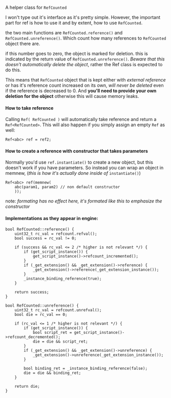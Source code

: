 A helper class for `RefCounted`

I won't type out it's interface as it's pretty simple.
However, the important part for ref is how to use it and by extent, how to use `RefCounted`.

the two main functions are `RefCounted.reference()` and `RefCounted.unreference()`.
Which count how many references to `RefCounted` object there are.

if this number goes to zero, the object is marked for deletion.
this is indicated by the return value of `RefCounted.unreference()`. *Beware that this doesn't automatically delete the object*, rather the Ref class is expected to do this.

This means that `RefCounted` object that is kept either with *external reference* or has it's reference count increased on its own, *will never be deleted* even if the reference is decreased to 0.
And **you'll need to provide your own deletion for the object** otherwise this will cause memory leaks.
 

#### How to take reference
Calling `Ref( RefCounted )` will automatically take reference and return a `Ref<RefCounted>`.
This will also happen if you simply assign an empty `Ref` as well:
```
Ref<abc> ref = ref2;
```

#### How to create a reference with constructor that takes parameters
Normally you'd use `ref.instantiate()` to create a new object, but this doesn't work if you have parameters.
So instead you can wrap an object in memnew, (*this is how it's actually done inside of* `instantiate()`)
```
Ref<abc> ref(memnew(
	abc(param1, param2) // non default constructor
	));
```
note: *formating has no effect here, it's formated like this to emphasize the constructor*
#### Implementations as they appear in engine:
```
bool RefCounted::reference() {
    uint32_t rc_val = refcount.refval();
    bool success = rc_val != 0;

    if (success && rc_val <= 2 /* higher is not relevant */) {
        if (get_script_instance()) {
            get_script_instance()->refcount_incremented();
        }
        if (_get_extension() && _get_extension()->reference) {
            _get_extension()->reference(_get_extension_instance());
        }
        _instance_binding_reference(true);
    }

    return success;
}

  ```

```
bool RefCounted::unreference() {
    uint32_t rc_val = refcount.unrefval();
    bool die = rc_val == 0;

    if (rc_val <= 1 /* higher is not relevant */) {
        if (get_script_instance()) {
            bool script_ret = get_script_instance()->refcount_decremented();
            die = die && script_ret;
        }
        if (_get_extension() && _get_extension()->unreference) {
            _get_extension()->unreference(_get_extension_instance());
        }

        bool binding_ret = _instance_binding_reference(false);
        die = die && binding_ret;
    }

    return die;
}
```